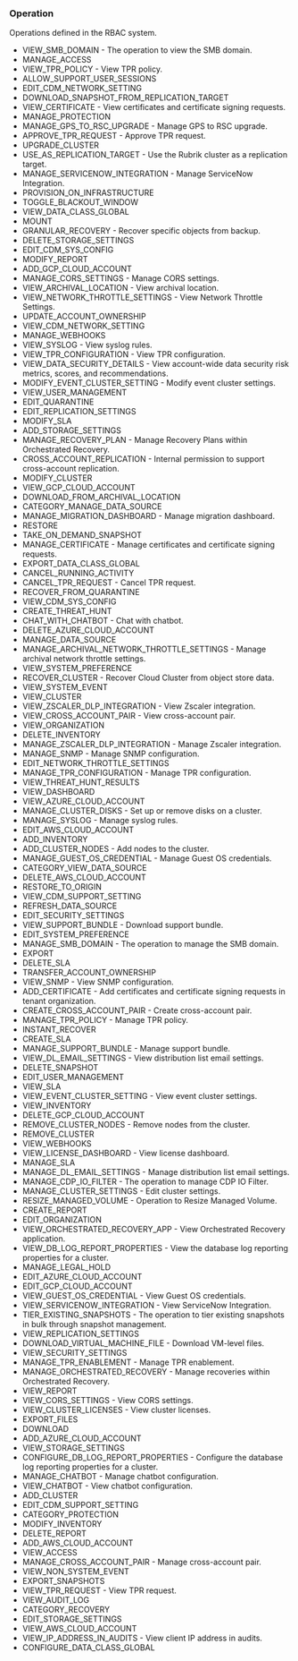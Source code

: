 ### Operation
Operations defined in the RBAC system.

- VIEW_SMB_DOMAIN - The operation to view the SMB domain.
- MANAGE_ACCESS
- VIEW_TPR_POLICY - View TPR policy.
- ALLOW_SUPPORT_USER_SESSIONS
- EDIT_CDM_NETWORK_SETTING
- DOWNLOAD_SNAPSHOT_FROM_REPLICATION_TARGET
- VIEW_CERTIFICATE - View certificates and certificate signing requests.
- MANAGE_PROTECTION
- MANAGE_GPS_TO_RSC_UPGRADE - Manage GPS to RSC upgrade.
- APPROVE_TPR_REQUEST - Approve TPR request.
- UPGRADE_CLUSTER
- USE_AS_REPLICATION_TARGET - Use the Rubrik cluster as a replication target.
- MANAGE_SERVICENOW_INTEGRATION - Manage ServiceNow Integration.
- PROVISION_ON_INFRASTRUCTURE
- TOGGLE_BLACKOUT_WINDOW
- VIEW_DATA_CLASS_GLOBAL
- MOUNT
- GRANULAR_RECOVERY - Recover specific objects from backup.
- DELETE_STORAGE_SETTINGS
- EDIT_CDM_SYS_CONFIG
- MODIFY_REPORT
- ADD_GCP_CLOUD_ACCOUNT
- MANAGE_CORS_SETTINGS - Manage CORS settings.
- VIEW_ARCHIVAL_LOCATION - View archival location.
- VIEW_NETWORK_THROTTLE_SETTINGS - View Network Throttle Settings.
- UPDATE_ACCOUNT_OWNERSHIP
- VIEW_CDM_NETWORK_SETTING
- MANAGE_WEBHOOKS
- VIEW_SYSLOG - View syslog rules.
- VIEW_TPR_CONFIGURATION - View TPR configuration.
- VIEW_DATA_SECURITY_DETAILS - View account-wide data security risk metrics, scores, and recommendations.
- MODIFY_EVENT_CLUSTER_SETTING - Modify event cluster settings.
- VIEW_USER_MANAGEMENT
- EDIT_QUARANTINE
- EDIT_REPLICATION_SETTINGS
- MODIFY_SLA
- ADD_STORAGE_SETTINGS
- MANAGE_RECOVERY_PLAN - Manage Recovery Plans within Orchestrated Recovery.
- CROSS_ACCOUNT_REPLICATION - Internal permission to support cross-account replication.
- MODIFY_CLUSTER
- VIEW_GCP_CLOUD_ACCOUNT
- DOWNLOAD_FROM_ARCHIVAL_LOCATION
- CATEGORY_MANAGE_DATA_SOURCE
- MANAGE_MIGRATION_DASHBOARD - Manage migration dashboard.
- RESTORE
- TAKE_ON_DEMAND_SNAPSHOT
- MANAGE_CERTIFICATE - Manage certificates and certificate signing requests.
- EXPORT_DATA_CLASS_GLOBAL
- CANCEL_RUNNING_ACTIVITY
- CANCEL_TPR_REQUEST - Cancel TPR request.
- RECOVER_FROM_QUARANTINE
- VIEW_CDM_SYS_CONFIG
- CREATE_THREAT_HUNT
- CHAT_WITH_CHATBOT - Chat with chatbot.
- DELETE_AZURE_CLOUD_ACCOUNT
- MANAGE_DATA_SOURCE
- MANAGE_ARCHIVAL_NETWORK_THROTTLE_SETTINGS - Manage archival network throttle settings.
- VIEW_SYSTEM_PREFERENCE
- RECOVER_CLUSTER - Recover Cloud Cluster from object store data.
- VIEW_SYSTEM_EVENT
- VIEW_CLUSTER
- VIEW_ZSCALER_DLP_INTEGRATION - View Zscaler integration.
- VIEW_CROSS_ACCOUNT_PAIR - View cross-account pair.
- VIEW_ORGANIZATION
- DELETE_INVENTORY
- MANAGE_ZSCALER_DLP_INTEGRATION - Manage Zscaler integration.
- MANAGE_SNMP - Manage SNMP configuration.
- EDIT_NETWORK_THROTTLE_SETTINGS
- MANAGE_TPR_CONFIGURATION - Manage TPR configuration.
- VIEW_THREAT_HUNT_RESULTS
- VIEW_DASHBOARD
- VIEW_AZURE_CLOUD_ACCOUNT
- MANAGE_CLUSTER_DISKS - Set up or remove disks on a cluster.
- MANAGE_SYSLOG - Manage syslog rules.
- EDIT_AWS_CLOUD_ACCOUNT
- ADD_INVENTORY
- ADD_CLUSTER_NODES - Add nodes to the cluster.
- MANAGE_GUEST_OS_CREDENTIAL - Manage Guest OS credentials.
- CATEGORY_VIEW_DATA_SOURCE
- DELETE_AWS_CLOUD_ACCOUNT
- RESTORE_TO_ORIGIN
- VIEW_CDM_SUPPORT_SETTING
- REFRESH_DATA_SOURCE
- EDIT_SECURITY_SETTINGS
- VIEW_SUPPORT_BUNDLE - Download support bundle.
- EDIT_SYSTEM_PREFERENCE
- MANAGE_SMB_DOMAIN - The operation to manage the SMB domain.
- EXPORT
- DELETE_SLA
- TRANSFER_ACCOUNT_OWNERSHIP
- VIEW_SNMP - View SNMP configuration.
- ADD_CERTIFICATE - Add certificates and certificate signing requests in tenant organization.
- CREATE_CROSS_ACCOUNT_PAIR - Create cross-account pair.
- MANAGE_TPR_POLICY - Manage TPR policy.
- INSTANT_RECOVER
- CREATE_SLA
- MANAGE_SUPPORT_BUNDLE - Manage support bundle.
- VIEW_DL_EMAIL_SETTINGS - View distribution list email settings.
- DELETE_SNAPSHOT
- EDIT_USER_MANAGEMENT
- VIEW_SLA
- VIEW_EVENT_CLUSTER_SETTING - View event cluster settings.
- VIEW_INVENTORY
- DELETE_GCP_CLOUD_ACCOUNT
- REMOVE_CLUSTER_NODES - Remove nodes from the cluster.
- REMOVE_CLUSTER
- VIEW_WEBHOOKS
- VIEW_LICENSE_DASHBOARD - View license dashboard.
- MANAGE_SLA
- MANAGE_DL_EMAIL_SETTINGS - Manage distribution list email settings.
- MANAGE_CDP_IO_FILTER - The operation to manage CDP IO Filter.
- MANAGE_CLUSTER_SETTINGS - Edit cluster settings.
- RESIZE_MANAGED_VOLUME - Operation to Resize Managed Volume.
- CREATE_REPORT
- EDIT_ORGANIZATION
- VIEW_ORCHESTRATED_RECOVERY_APP - View Orchestrated Recovery application.
- VIEW_DB_LOG_REPORT_PROPERTIES - View the database log reporting properties for a cluster.
- MANAGE_LEGAL_HOLD
- EDIT_AZURE_CLOUD_ACCOUNT
- EDIT_GCP_CLOUD_ACCOUNT
- VIEW_GUEST_OS_CREDENTIAL - View Guest OS credentials.
- VIEW_SERVICENOW_INTEGRATION - View ServiceNow Integration.
- TIER_EXISTING_SNAPSHOTS - The operation to tier existing snapshots in bulk through snapshot management.
- VIEW_REPLICATION_SETTINGS
- DOWNLOAD_VIRTUAL_MACHINE_FILE - Download VM-level files.
- VIEW_SECURITY_SETTINGS
- MANAGE_TPR_ENABLEMENT - Manage TPR enablement.
- MANAGE_ORCHESTRATED_RECOVERY - Manage recoveries within Orchestrated Recovery.
- VIEW_REPORT
- VIEW_CORS_SETTINGS - View CORS settings.
- VIEW_CLUSTER_LICENSES - View cluster licenses.
- EXPORT_FILES
- DOWNLOAD
- ADD_AZURE_CLOUD_ACCOUNT
- VIEW_STORAGE_SETTINGS
- CONFIGURE_DB_LOG_REPORT_PROPERTIES - Configure the database log reporting properties for a cluster.
- MANAGE_CHATBOT - Manage chatbot configuration.
- VIEW_CHATBOT - View chatbot configuration.
- ADD_CLUSTER
- EDIT_CDM_SUPPORT_SETTING
- CATEGORY_PROTECTION
- MODIFY_INVENTORY
- DELETE_REPORT
- ADD_AWS_CLOUD_ACCOUNT
- VIEW_ACCESS
- MANAGE_CROSS_ACCOUNT_PAIR - Manage cross-account pair.
- VIEW_NON_SYSTEM_EVENT
- EXPORT_SNAPSHOTS
- VIEW_TPR_REQUEST - View TPR request.
- VIEW_AUDIT_LOG
- CATEGORY_RECOVERY
- EDIT_STORAGE_SETTINGS
- VIEW_AWS_CLOUD_ACCOUNT
- VIEW_IP_ADDRESS_IN_AUDITS - View client IP address in audits.
- CONFIGURE_DATA_CLASS_GLOBAL
